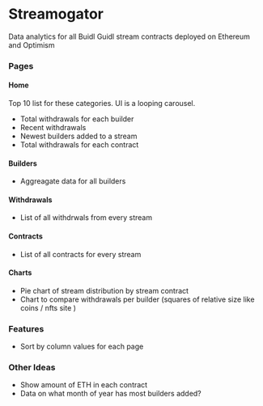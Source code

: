 # Streamogator

Data analytics for all Buidl Guidl stream contracts deployed on Ethereum and Optimism

### Pages

#### Home

Top 10 list for these categories. UI is a looping carousel.

- Total withdrawals for each builder
- Recent withdrawals
- Newest builders added to a stream
- Total withdrawals for each contract

#### Builders

- Aggreagate data for all builders

#### Withdrawals

- List of all withdrwals from every stream

#### Contracts

- List of all contracts for every stream

#### Charts

- Pie chart of stream distribution by stream contract
- Chart to compare withdrawals per builder (squares of relative size like coins / nfts site )

### Features

- Sort by column values for each page

### Other Ideas

- Show amount of ETH in each contract
- Data on what month of year has most builders added?
